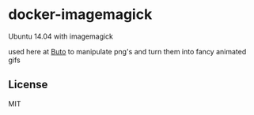 docker-imagemagick
==================

Ubuntu 14.04 with imagemagick

used here at [Buto](http://get.buto.tv) to manipulate png's and turn them into fancy animated gifs

## License
MIT

